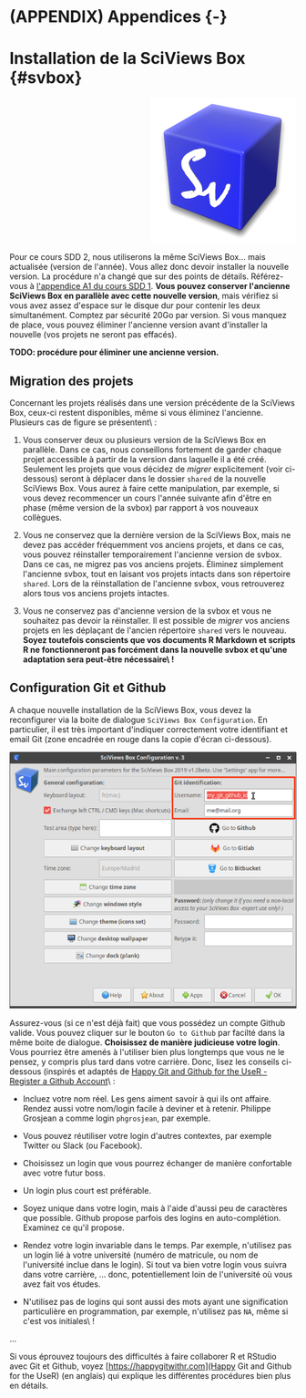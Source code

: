 # (APPENDIX) Appendices {-}


# Installation de la SciViews Box {#svbox}

<img src="images/sdd1_01/svBox-256.png" width="256px" style="display: block; margin: auto 0 auto auto;" />

Pour ce cours SDD 2, nous utiliserons la même SciViews Box... mais actualisée (version de l'année). Vous allez donc devoir installer la nouvelle version. La procédure n'a changé que sur des points de détails. Référez-vous à [l'appendice A1 du cours SDD 1](http://biodatascience-course.sciviews.org/sdd-umons/svbox.html). **Vous pouvez conserver l'ancienne SciViews Box en parallèle avec cette nouvelle version**, mais vérifiez si vous avez assez d'espace sur le disque dur pour contenir les deux simultanément. Comptez par sécurité 20Go par version. Si vous manquez de place, vous pouvez éliminer l'ancienne version avant d'installer la nouvelle (vos projets ne seront pas effacés).

**TODO: procédure pour éliminer une ancienne version.**


## Migration des projets

Concernant les projets réalisés dans une version précédente de la SciViews Box, ceux-ci restent disponibles, même si vous éliminez l'ancienne. Plusieurs cas de figure se présentent\ :

1. Vous conserver deux ou plusieurs version de la SciViews Box en parallèle. Dans ce cas, nous conseillons fortement de garder chaque projet accessible à partir de la version dans laquelle il a été créé. Seulement les projets que vous décidez de *migrer* explicitement (voir ci-dessous) seront à déplacer dans le dossier `shared` de la nouvelle SciViews Box. Vous aurez à faire cette manipulation, par exemple, si vous devez recommencer un cours l'année suivante afin d'être en phase (même version de la svbox) par rapport à vos nouveaux collègues.

2. Vous ne conservez que la dernière version de la SciViews Box, mais ne devez pas accéder fréquemment vos anciens projets, et dans ce cas, vous pouvez réinstaller temporairement l'ancienne version de svbox. Dans ce cas, ne migrez pas vos anciens projets. Éliminez simplement l'ancienne svbox, tout en laisant vos projets intacts dans son répertoire `shared`. Lors de la réinstallation de l'ancienne svbox, vous retrouverez alors tous vos anciens projets intactes.

3. Vous ne conservez pas d'ancienne version de la svbox et vous ne souhaitez pas devoir la réinstaller. Il est possible de *migrer* vos anciens projets en les déplaçant de l'ancien répertoire `shared` vers le nouveau. **Soyez toutefois conscients que vos documents R Markdown et scripts R ne fonctionneront pas forcément dans la nouvelle svbox et qu'une adaptation sera peut-être nécessaire\ !**


## Configuration Git et Github

A chaque nouvelle installation de la SciViews Box, vous devez la reconfigurer via la boite de dialogue `SciViews Box Configuration`. En particulier, il est très important d'indiquer correctement votre identifiant et email Git (zone encadrée en rouge dans la copie d'écran ci-dessous).

![](images/sdd2_A1/svbox_config.png)

Assurez-vous (si ce n'est déjà fait) que vous possédez un compte Github valide. Vous pouvez cliquer sur le bouton `Go to Github` par facilté dans la même boite de dialogue. **Choisissez de manière judicieuse votre login**. Vous pourriez être amenés à l'utiliser bien plus longtemps que vous ne le pensez, y compris plus tard dans votre carrière. Donc, lisez les conseils ci-dessous (inspirés et adaptés de [Happy Git and Github for the UseR - Register a Github Account](https://happygitwithr.com/github-acct.html)\ :

- Incluez votre nom réel. Les gens aiment savoir à qui ils ont affaire. Rendez aussi votre nom/login facile à deviner et à retenir. Philippe Grosjean a comme login `phgrosjean`, par exemple.

- Vous pouvez réutiliser votre login d'autres contextes, par exemple Twitter ou Slack (ou Facebook).

- Choisissez un login que vous pourrez échanger de manière confortable avec votre futur boss.

- Un login plus court est préférable.

- Soyez unique dans votre login, mais à l'aide d'aussi peu de caractères que possible. Github propose parfois des logins en auto-complétion. Examinez ce qu'il propose.

- Rendez votre login invariable dans le temps. Par exemple, n'utilisez pas un login lié à votre université (numéro de matricule, ou nom de l'université inclue dans le login). Si tout va bien votre login vous suivra dans votre carrière, ... donc, potentiellement loin de l'université où vous avez fait vos études.

- N'utilisez pas de logins qui sont aussi des mots ayant une signification particulière en programmation, par exemple, n'utilisez pas `NA`, même si c'est vos initiales\ !

...

Si vous éprouvez toujours des difficultés à faire collaborer R et RStudio avec Git et Github, voyez [https://happygitwithr.com](Happy Git and Github for the UseR) (en anglais) qui explique les différentes procédures bien plus en détails.


